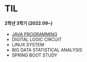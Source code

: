 # TIL

#### 2학년 3학기 (2022.09~)  

* [JAVA PROGRAMMING](./JAVA/Java_README.md) 
* DIGITAL LOGIC CIRCUIT
* LINUX SYSTEM 
* BIG DATA STATISTICAL ANALYSIS 
* SPRING BOOT STUDY 
  
